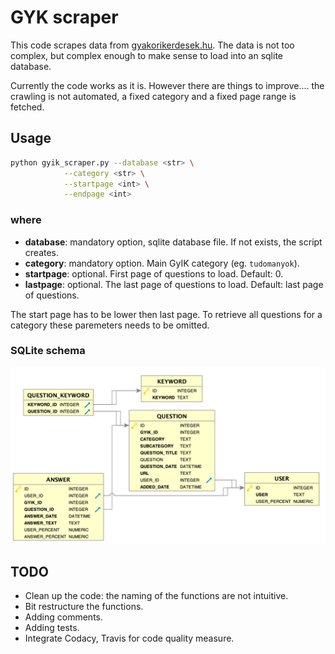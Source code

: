 # GYK scraper

This code scrapes data from [gyakorikerdesek.hu](https://www.gyakorikerdesek.hu). The data is not too complex, but complex enough to make sense to load into an sqlite database. 

Currently the code works as it is. However there are things to improve.... the crawling is not automated, a fixed category and a fixed page range is fetched. 

## Usage

```bash
python gyik_scraper.py --database <str> \
            --category <str> \
            --startpage <int> \
            --endpage <int>
```

### where

* **database**: mandatory option, sqlite database file. If not exists, the script creates.
* **category**: mandatory option. Main GyIK category (eg. `tudomanyok`).
* **startpage**: optional. First page of questions to load. Default: 0.
* **lastpage**: optional. The last page of questions to load. Default: last page of questions.

The start page has to be lower then last page. To retrieve all questions for a category these paremeters needs to be omitted.

### SQLite schema

![db schema](db_tools/schema.png)

## TODO

* Clean up the code: the naming of the functions are not intuitive.
* Bit restructure the functions.
* Adding comments.
* Adding tests.
* Integrate Codacy, Travis for code quality measure.

